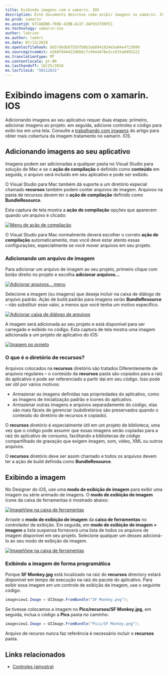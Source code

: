 ```yaml
---
title: Exibindo imagens com o xamarin. IOS
description: Este documento descreve como exibir imagens no xamarin. IOS. Ele aborda a adição de imagens a um aplicativo programaticamente ou por meio do Designer do iOS.
ms.prod: xamarin
ms.assetid: 67CA8DB6-769D-42BB-A137-3AF933789FE1
ms.technology: xamarin-ios
author: lobrien
ms.author: laobri
ms.date: 07/13/2018
ms.openlocfilehash: bb57dbdb87555fb0b3ab8941024e5a84e4723099
ms.sourcegitcommit: e268fd44422d0bbc7c944a678e2cc633a0493122
ms.translationtype: MT
ms.contentlocale: pt-BR
ms.lasthandoff: 10/25/2018
ms.locfileid: "50112631"
---
```

# <a name="displaying-images-with-xamarinios"></a>Exibindo imagens com o xamarin. IOS

Adicionando imagens ao seu aplicativo requer duas etapas: primeiro, adicionar imagens ao projeto. em seguida, adicione controles e código para exibi-los em uma tela. Consulte a [trabalhando com imagens](~/ios/app-fundamentals/images-icons/index.md) do artigo para obter mais cobertura da imagem tratamento no xamarin. IOS.

## <a name="adding-images-to-your-app"></a>Adicionando imagens ao seu aplicativo

Imagens podem ser adicionadas a qualquer pasta no Visual Studio para solução de Mac e se o **ação de compilação** é definido como **conteúdo** em seguida, o arquivo será incluído em seu aplicativo e pode ser exibido.

O Visual Studio para Mac também dá suporte a um diretório especial chamado **recursos** também podem conter arquivos de imagem. Arquivos na pasta de recursos devem ter o **ação de compilação** definido como **BundleResource**.

Esta captura de tela mostra a **ação de compilação** opções que aparecem quando um arquivo é clicado:

 [![](image-images/image30a.png "Menu de ação de compilação")](image-images/image30a.png#lightbox)

O Visual Studio para Mac normalmente deverá escolher o correto **ação de compilação** automaticamente, mas você deve estar atento essas configurações, especialmente se você mover arquivos em seu projeto.

### <a name="adding-an-image-file"></a>Adicionando um arquivo de imagem

Para adicionar um arquivo de imagem ao seu projeto, primeiro clique com botão direito no projeto e escolha **adicionar arquivos...**

 [![](image-images/image31a.png "Adicionar arquivos... menu")](image-images/image31a.png#lightbox)

Selecione a imagem (ou imagens) que deseja incluir na caixa de diálogo de arquivo padrão. Ação de build padrão para imagens serão **BundleResource** – não substituir esse valor, a menos que você tenha um motivo específico.

 [![](image-images/image32a.png "Adicionar caixa de diálogo de arquivos")](image-images/image32a.png#lightbox)

A imagem será adicionada ao seu projeto e está disponível para ser carregado e exibido no código. Esta captura de tela mostra uma imagem adicionada a um projeto de aplicativo do iOS:

 [![](image-images/image33a.png "Imagem no projeto")](image-images/image33a.png#lightbox)

### <a name="what-is-the-resources-directory"></a>O que é o diretório de recursos?

Arquivos colocados na **recursos** diretório são tratados Diferentemente de arquivos regulares – o conteúdo da **recursos** pasta são copiados para a raiz do aplicativo e pode ser referenciado a partir daí em seu código. Isso pode ser útil por vários motivos:

-  Armazenar as imagens definidas nas propriedades do aplicativo, como as imagens de inicialização padrão e ícones do aplicativo.
-  Armazenar outras imagens e arquivos separadamente do código, elas são mais fáceis de gerenciar (subdiretórios são preservados quando o conteúdo do diretório de recursos é copiado).


O **recursos** diretório é especialmente útil em um projeto de biblioteca, uma vez que o código pode assumir que essas imagens serão copiadas para a raiz do aplicativo de consumo, facilitando a bibliotecas de código compartilhado de gravação que exigem imagem, som, vídeo, XML ou outros arquivos.

O **recursos** diretório deve ser assim chamado e todos os arquivos devem ter a ação de build definida como **BundleResource**.

## <a name="displaying-the-image"></a>Exibindo a imagem

No Designer do iOS, use uma **modo de exibição de imagem** para exibir uma imagem ou série animado de imagens. O **modo de exibição de imagem** ícone da caixa de ferramentas é mostrado abaixo:

 [![](image-images/image35a.png "ImageView na caixa de ferramentas")](image-images/image35.png#lightbox)

Arraste o **modo de exibição de imagem** da **caixa de ferramentas** no controlador de exibição. Em seguida, em **modo de exibição de imagem > imagem** a lista suspensa fornecerá uma lista de todos os arquivos de imagem disponível em seu projeto. Selecione qualquer um desses adicioná-lo ao seu modo de exibição de imagem.

 [![](image-images/image36a.png "ImageView na caixa de ferramentas")](image-images/image36.png#lightbox)

### <a name="displaying-the-image-programmatically"></a>Exibindo a imagem de forma programática

Porque **SF Monkey.jpg** está localizado na raiz do **recursos** directory estará disponível em tempo de execução na raiz do pacote do aplicativo. Para exibir essa imagem em um controle de exibição de imagem, use o seguinte código:

```csharp
imageview1.Image = UIImage.FromBundle("SF Monkey.png");
```

Se tivesse colocamos a imagem no **Pics/recursos/SF Monkey.jpg**, em seguida, inclua o código a **Pics** pasta no caminho:

```csharp
imageview1.Image = UIImage.FromBundle("Pics/SF Monkey.png");
```

Arquivo de recurso nunca faz referência é necessário incluir o **recursos** pasta.

## <a name="related-links"></a>Links relacionados

- [Controles (amostra)](https://developer.xamarin.com/samples/Controls/)
